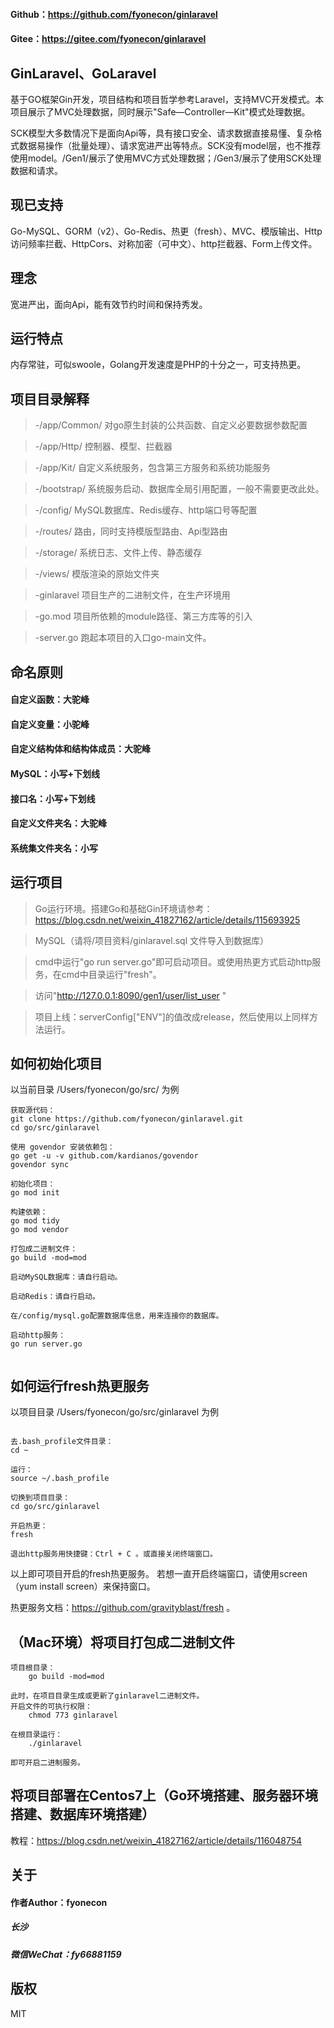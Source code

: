 #### Github：https://github.com/fyonecon/ginlaravel
#### Gitee：https://gitee.com/fyonecon/ginlaravel

## GinLaravel、GoLaravel
基于GO框架Gin开发，项目结构和项目哲学参考Laravel，支持MVC开发模式。本项目展示了MVC处理数据，同时展示"Safe—Controller—Kit"模式处理数据。

SCK模型大多数情况下是面向Api等，具有接口安全、请求数据直接易懂、复杂格式数据易操作（批量处理）、请求宽进严出等特点。SCK没有model层，也不推荐使用model。/Gen1/展示了使用MVC方式处理数据；/Gen3/展示了使用SCK处理数据和请求。

## 现已支持
Go-MySQL、GORM（v2）、Go-Redis、热更（fresh）、MVC、模版输出、Http访问频率拦截、HttpCors、对称加密（可中文）、http拦截器、Form上传文件。

## 理念
宽进严出，面向Api，能有效节约时间和保持秀发。

## 运行特点
内存常驻，可似swoole，Golang开发速度是PHP的十分之一，可支持热更。

## 项目目录解释
> -/app/Common/ 对go原生封装的公共函数、自定义必要数据参数配置

> -/app/Http/ 控制器、模型、拦截器

> -/app/Kit/ 自定义系统服务，包含第三方服务和系统功能服务

> -/bootstrap/ 系统服务启动、数据库全局引用配置，一般不需要更改此处。

> -/config/ MySQL数据库、Redis缓存、http端口号等配置

> -/routes/ 路由，同时支持模版型路由、Api型路由

> -/storage/ 系统日志、文件上传、静态缓存

> -/views/ 模版渲染的原始文件夹

> -ginlaravel 项目生产的二进制文件，在生产环境用

> -go.mod 项目所依赖的module路径、第三方库等的引入

> -server.go 跑起本项目的入口go-main文件。

## 命名原则
#### 自定义函数：大驼峰
#### 自定义变量：小驼峰
#### 自定义结构体和结构体成员：大驼峰
#### MySQL：小写+下划线
#### 接口名：小写+下划线
#### 自定义文件夹名：大驼峰
#### 系统集文件夹名：小写

## 运行项目
>Go运行环境。搭建Go和基础Gin环境请参考：https://blog.csdn.net/weixin_41827162/article/details/115693925

> MySQL（请将/项目资料/ginlaravel.sql 文件导入到数据库）

> cmd中运行"go run server.go"即可启动项目。或使用热更方式启动http服务，在cmd中目录运行"fresh"。

> 访问"http://127.0.0.1:8090/gen1/user/list_user "

> 项目上线：serverConfig["ENV"]的值改成release，然后使用以上同样方法运行。

## 如何初始化项目
以当前目录 /Users/fyonecon/go/src/ 为例
```sybase
获取源代码：
git clone https://github.com/fyonecon/ginlaravel.git
cd go/src/ginlaravel

使用 govendor 安装依赖包：
go get -u -v github.com/kardianos/govendor
govendor sync

初始化项目：
go mod init

构建依赖：
go mod tidy
go mod vendor

打包成二进制文件：
go build -mod=mod

启动MySQL数据库：请自行启动。
    
启动Redis：请自行启动。

在/config/mysql.go配置数据库信息，用来连接你的数据库。

启动http服务：
go run server.go


```

## 如何运行fresh热更服务
以项目目录 /Users/fyonecon/go/src/ginlaravel 为例
```sybase

去.bash_profile文件目录：
cd ~

运行：
source ~/.bash_profile

切换到项目目录：
cd go/src/ginlaravel

开启热更：
fresh

退出http服务用快捷键：Ctrl + C 。或直接关闭终端窗口。

```
以上即可项目开启的fresh热更服务。
若想一直开启终端窗口，请使用screen（yum install screen）来保持窗口。

热更服务文档：https://github.com/gravityblast/fresh 。

## （Mac环境）将项目打包成二进制文件
```sybase
项目根目录：
    go build -mod=mod

此时，在项目目录生成或更新了ginlaravel二进制文件。
开启文件的可执行权限：
    chmod 773 ginlaravel
        
在根目录运行：
    ./ginlaravel
        
即可开启二进制服务。

```

## 将项目部署在Centos7上（Go环境搭建、服务器环境搭建、数据库环境搭建）
教程：https://blog.csdn.net/weixin_41827162/article/details/116048754

## 关于
#### 作者Author：fyonecon
##### 长沙
##### 微信WeChat：fy66881159

## 版权
MIT